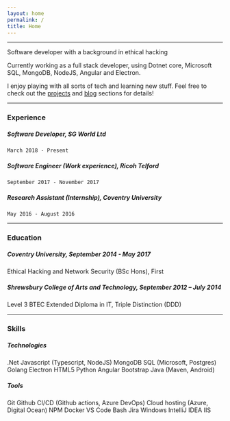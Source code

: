 ```yaml
---
layout: home
permalink: /
title: Home
---
```


---

Software developer with a background in ethical hacking

Currently working as a full stack developer, using Dotnet core, Microsoft SQL, MongoDB, NodeJS, Angular and Electron.

I enjoy playing with all sorts of tech and learning new stuff. Feel free to check out the [projects](/projects) and [blog](/blog) sections for details!

---

### Experience

##### Software Developer, SG World Ltd 
`March 2018 - Present`

##### Software Engineer (Work experience), Ricoh Telford 
`September 2017 - November 2017`

##### Research Assistant (Internship), Coventry University 
`May 2016 - August 2016`

---

### Education

##### Coventry University, September 2014 - May 2017
Ethical Hacking and Network Security (BSc Hons), First

##### Shrewsbury College of Arts and Technology, September 2012 – July 2014 
Level 3 BTEC Extended Diploma in IT, Triple Distinction (DDD)

---

### Skills

##### Technologies

<span class="badge badge-secondary">.Net</span>
<span class="badge badge-secondary">Javascript (Typescript, NodeJS)</span>
<span class="badge badge-secondary">MongoDB</span>
<span class="badge badge-secondary">SQL (Microsoft, Postgres)</span>
<span class="badge badge-secondary">Golang</span>
<span class="badge badge-secondary">Electron</span>
<span class="badge badge-secondary">HTML5</span>
<span class="badge badge-secondary">Python</span>
<span class="badge badge-secondary">Angular</span>
<span class="badge badge-secondary">Bootstrap</span>
<span class="badge badge-secondary">Java (Maven, Android)</span>

##### Tools

<span class="badge badge-secondary">Git</span>
<span class="badge badge-secondary">Github</span>
<span class="badge badge-secondary">CI/CD (Github actions, Azure DevOps)</span>
<span class="badge badge-secondary">Cloud hosting (Azure, Digital Ocean)</span>
<span class="badge badge-secondary">NPM</span>
<span class="badge badge-secondary">Docker</span>
<span class="badge badge-secondary">VS Code</span>
<span class="badge badge-secondary">Bash</span>
<span class="badge badge-secondary">Jira</span>
<span class="badge badge-secondary">Windows</span>
<span class="badge badge-secondary">IntelliJ IDEA</span>
<span class="badge badge-secondary">IIS</span>
